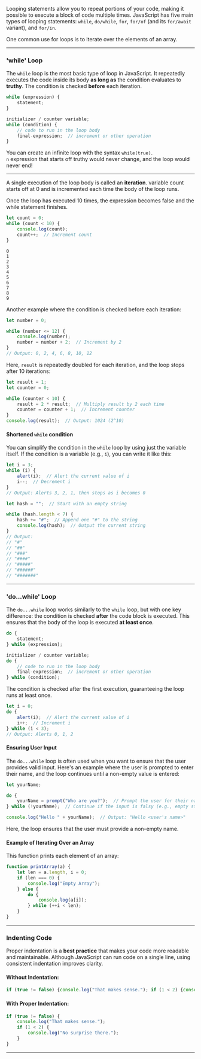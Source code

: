 
Looping statements allow you to repeat portions of your code, making it possible to execute a block of code multiple times. JavaScript has five main types of looping statements: `while`, `do/while`, `for`, `for/of` (and its `for/await` variant), and `for/in`.

One common use for loops is to iterate over the elements of an array.

---

### **'while' Loop**

The `while` loop is the most basic type of loop in JavaScript. It repeatedly executes the code inside its body **as long as** the condition evaluates to **truthy**. The condition is checked **before** each iteration.

```js
while (expression) {
    statement;
}
```

```js
initializer / counter variable;
while (condition) {
    // code to run in the loop body
    final-expression;  // increment or other operation
}
```
You can create an infinite loop with the syntax `while(true)`.     
`n` expression that starts off truthy would never change, and the loop would never end! 

___
A single execution of the loop body is called an **iteration**.
variable count starts off at 0 and is incremented each time the body of the loop runs.

Once the loop has executed 10 times, the expression becomes false and the while statement finishes.

```js
let count = 0;
while (count < 10) {
    console.log(count);
    count++;  // Increment count
}
```

```
0
1
2
3
4
5
6
7
8
9
```

Another example where the condition is checked before each iteration:

```js
let number = 0;

while (number <= 12) {
    console.log(number);
    number = number + 2;  // Increment by 2
}
// Output: 0, 2, 4, 6, 8, 10, 12
```

Here, `result` is repeatedly doubled for each iteration, and the loop stops after 10 iterations:

```js
let result = 1;
let counter = 0;

while (counter < 10) {
    result = 2 * result;  // Multiply result by 2 each time
    counter = counter + 1;  // Increment counter
}
console.log(result);  // Output: 1024 (2^10)
```

#### Shortened `while` condition

You can simplify the condition in the `while` loop by using just the variable itself. If the condition is a variable (e.g., `i`), you can write it like this:

```js
let i = 3;
while (i) {
    alert(i);  // Alert the current value of i
    i--;  // Decrement i
}
// Output: Alerts 3, 2, 1, then stops as i becomes 0
```

```js
let hash = "";  // Start with an empty string

while (hash.length < 7) {
    hash += "#";  // Append one "#" to the string
    console.log(hash);  // Output the current string
}
// Output:
// "#"
// "##"
// "###"
// "####"
// "#####"
// "######"
// "#######"
```

---

### **'do...while' Loop**

The `do...while` loop works similarly to the `while` loop, but with one key difference: the condition is checked **after** the code block is executed. This ensures that the body of the loop is executed **at least once**.

```js
do {
    statement;
} while (expression);
```

```js
initializer / counter variable;
do {
    // code to run in the loop body
    final-expression;  // increment or other operation
} while (condition);
```

The condition is checked after the first execution, guaranteeing the loop runs at least once.

```js
let i = 0;
do {
    alert(i);  // Alert the current value of i
    i++;  // Increment i
} while (i < 3);
// Output: Alerts 0, 1, 2
```

#### Ensuring User Input

The `do...while` loop is often used when you want to ensure that the user provides valid input. Here's an example where the user is prompted to enter their name, and the loop continues until a non-empty value is entered:

```js
let yourName;

do {
    yourName = prompt("Who are you?");  // Prompt the user for their name
} while (!yourName);  // Continue if the input is falsy (e.g., empty string)

console.log("Hello " + yourName);  // Output: "Hello <user's name>"
```

Here, the loop ensures that the user must provide a non-empty name.

#### Example of Iterating Over an Array

This function prints each element of an array:

```js
function printArray(a) {
    let len = a.length, i = 0;
    if (len === 0) {
        console.log("Empty Array");
    } else {
        do {
            console.log(a[i]);
        } while (++i < len);
    }
}
```

---

### **Indenting Code**

Proper indentation is a **best practice** that makes your code more readable and maintainable. Although JavaScript can run code on a single line, using consistent indentation improves clarity.

#### Without Indentation:

```js
if (true != false) {console.log("That makes sense."); if (1 < 2) {console.log("No surprise there.");}}
```

#### With Proper Indentation:

```js
if (true != false) {
    console.log("That makes sense.");
    if (1 < 2) {
        console.log("No surprise there.");
    }
}
```

---

